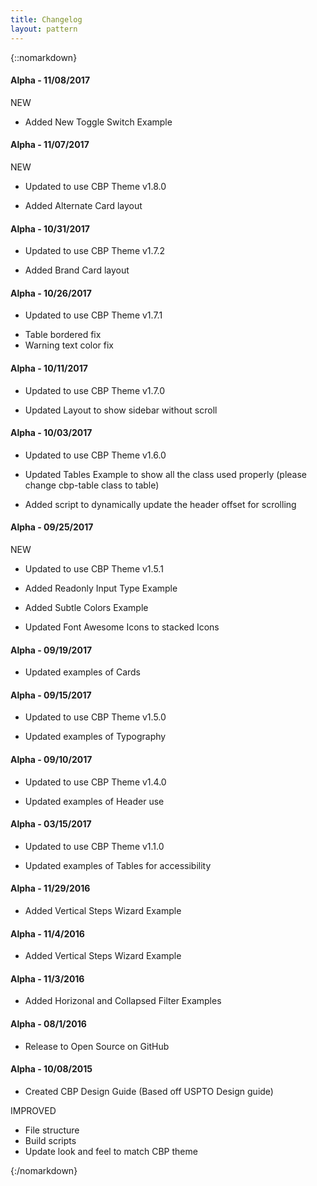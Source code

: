 ```yaml
---
title: Changelog
layout: pattern
---
```


{::nomarkdown}
<div class="pl-versions">
    <div class="pl-panel">
        <h4>Alpha - 11/08/2017</h4>
        <span class="label subtle label-info">NEW</span>
        <ul>
            <li>Added New Toggle Switch Example</li>            
        </ul>               
    </div>
    <div class="pl-panel">
        <h4>Alpha - 11/07/2017</h4>
        <span class="label subtle label-info">NEW</span>
        <ul>
            <li>Updated to use CBP Theme v1.8.0</li>
        </ul>
        <ul>
            <li>Added Alternate Card layout</li>            
        </ul>               
    </div>
    <div class="pl-panel">
        <h4>Alpha - 10/31/2017</h4>
        <ul>
            <li>Updated to use CBP Theme v1.7.2</li>
        </ul>
        <ul>
            <li>Added Brand Card layout</li>            
        </ul>               
    </div>
    <div class="pl-panel">
        <h4>Alpha - 10/26/2017</h4>
        <ul>
          <li>Updated to use CBP Theme v1.7.1</li>
        </ul>
        <ul>
            <li>Table bordered fix</li>
            <li>Warning text color fix</li>
        </ul>               
    </div>
    <div class="pl-panel">
        <h4>Alpha - 10/11/2017</h4>
        <ul>
            <li>Updated to use CBP Theme v1.7.0</li>
        </ul>
        <ul>
            <li>Updated Layout to show sidebar without scroll</li>
        </ul>               
    </div>
    <div class="pl-panel">
        <h4>Alpha - 10/03/2017</h4>
        <ul>
            <li>Updated to use CBP Theme v1.6.0</li>
        </ul>
        <ul>
            <li>Updated Tables Example to show all the class used properly (please change cbp-table class to table)</li>
        </ul>
        <ul>
            <li>Added script to dynamically update the header offset for scrolling</li>
        </ul>        
    </div>
    <div class="pl-panel">
        <h4>Alpha - 09/25/2017</h4>
        <span class="label subtle label-info">NEW</span>
        <ul>
            <li>Updated to use CBP Theme v1.5.1</li>
        </ul>
        <ul>
            <li>Added Readonly Input Type Example</li>
        </ul>
        <ul>
            <li>Added Subtle Colors Example</li>
        </ul>
        <ul>
            <li>Updated Font Awesome Icons to stacked Icons</li>
        </ul>
    </div>
    <div class="pl-panel">
        <h4>Alpha - 09/19/2017</h4>
        <ul>
            <li>Updated examples of Cards</li>
        </ul>
    </div>
    <div class="pl-panel">
        <h4>Alpha - 09/15/2017</h4>        
        <ul>
            <li>Updated to use CBP Theme v1.5.0</li>
        </ul>
        <ul>
            <li>Updated examples of Typography</li>
        </ul>
    </div>
     <div class="pl-panel">
        <h4>Alpha - 09/10/2017</h4>
        <ul>
            <li>Updated to use CBP Theme v1.4.0</li>
        </ul>
        <ul>
            <li>Updated examples of Header use</li>
        </ul>
    </div>
    <div class="pl-panel">
        <h4>Alpha - 03/15/2017</h4>        
        <ul>
            <li>Updated to use CBP Theme v1.1.0</li>
        </ul>
        <ul>
            <li>Updated examples of Tables for accessibility</li>
        </ul>
    </div>
    <div class="pl-panel">
        <h4>Alpha - 11/29/2016</h4>        
        <ul>
            <li>Added Vertical Steps Wizard Example</li>
        </ul>
    </div>
    <div class="pl-panel">
        <h4>Alpha - 11/4/2016</h4>        
        <ul>
            <li>Added Vertical Steps Wizard Example</li>
        </ul>
    </div>
    <div class="pl-panel">
        <h4>Alpha - 11/3/2016</h4>        
        <ul>
            <li>Added Horizonal and Collapsed Filter Examples</li>
        </ul>
    </div>
    <div class="pl-panel">
        <h4>Alpha - 08/1/2016</h4>        
        <ul>
            <li>Release to Open Source on GitHub</li>
        </ul>
    </div>
    <div class="pl-panel">
        <h4>Alpha - 10/08/2015</h4>        
        <ul>
            <li>Created CBP Design Guide (Based off USPTO Design guide)</li>
        </ul>
        <span class="label subtle label-success">IMPROVED</span>
        <ul>
            <li>File structure</li>
            <li>Build scripts</li>
            <li>Update look and feel to match CBP theme</li>
        </ul>
    </div>
</div>
{:/nomarkdown}

